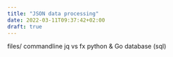 ```yaml
---
title: "JSON data processing"
date: 2022-03-11T09:37:42+02:00
draft: true
---
```


files/ commandline
jq vs fx
python & Go
database (sql)
